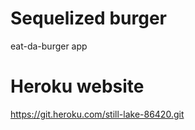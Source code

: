 # Sequelized burger
eat-da-burger app


# Heroku website
https://git.heroku.com/still-lake-86420.git
